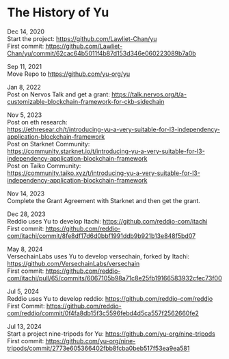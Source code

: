 # The History of Yu  


Dec 14, 2020  
Start the project: https://github.com/Lawliet-Chan/yu  
First commit: https://github.com/Lawliet-Chan/yu/commit/62cac64b5011f4b87d153d346e060223089b7a0b

Sep 11, 2021  
Move Repo to https://github.com/yu-org/yu  

Jan 8, 2022  
Post on Nervos Talk and get a grant:
https://talk.nervos.org/t/a-customizable-blockchain-framework-for-ckb-sidechain

Nov 5, 2023  
Post on eth research:  
https://ethresear.ch/t/introducing-yu-a-very-suitable-for-l3-independency-application-blockchain-framework   
Post on Starknet Community:  
https://community.starknet.io/t/introducing-yu-a-very-suitable-for-l3-independency-application-blockchain-framework   
Post on Taiko Community:    
https://community.taiko.xyz/t/introducing-yu-a-very-suitable-for-l3-independency-application-blockchain-framework  

Nov 14, 2023  
Complete the Grant Agreement with Starknet and then get the grant.

Dec 28, 2023  
Reddio uses Yu to develop Itachi: https://github.com/reddio-com/itachi     
First commit: https://github.com/reddio-com/itachi/commit/8fe8df17d6d0bbf1991ddb9b921b13e848f5bd07  

May 8, 2024  
VersechainLabs uses Yu to develop versechain, forked by Itachi:  https://github.com/VersechainLabs/versechain  
First commit: https://github.com/reddio-com/itachi/pull/65/commits/6067105b98a71c8e25fb19166583932cfec73f00  

Jul 5, 2024  
Reddio uses Yu to develop reddio: https://github.com/reddio-com/reddio    
First Commit: https://github.com/reddio-com/reddio/commit/0f4fa8db15f3c5596febd4d5ca557f2562660fe2   

Jul 13, 2024  
Start a project nine-tripods for Yu: https://github.com/yu-org/nine-tripods   
First commit: https://github.com/yu-org/nine-tripods/commit/2773e605366402fbb8fcba0beb517f53ea9ea581  
